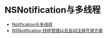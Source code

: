 # NSNotification与多线程

* [Notification与多线程](http://www.cocoachina.com/ios/20150316/11335.html)
* [NSNotification 线程管理以及自动注销开源方案](https://segmentfault.com/a/1190000005889055)



